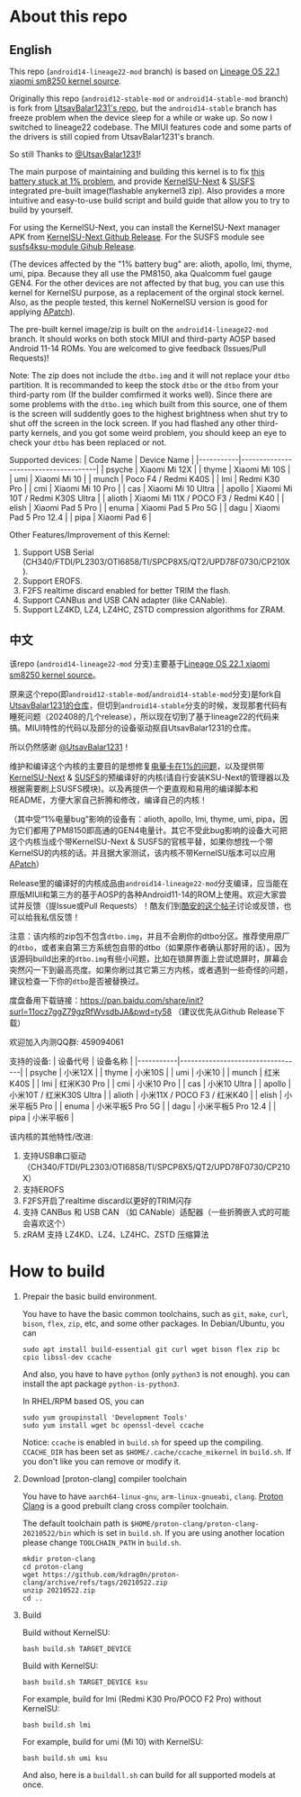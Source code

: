 # About this repo
## English
This repo (`android14-lineage22-mod` branch) is based on [Lineage OS 22.1 xiaomi sm8250 kernel source](https://github.com/LineageOS/android_kernel_xiaomi_sm8250).

Originally this repo (`android12-stable-mod` or `android14-stable-mod` branch) is fork from [UtsavBalar1231's repo](https://github.com/UtsavBalar1231/kernel_xiaomi_sm8250), but the `android14-stable` branch has freeze problem when the device sleep for a while or wake up. So now I switched to lineage22 codebase. The MIUI features code and some parts of the drivers is still copied from UtsavBalar1231's branch.

So still Thanks to [@UtsavBalar1231](https://github.com/UtsavBalar1231/)!

The main purpose of maintaining and building this kernel is to fix [this battery stuck at 1% problem](https://github.com/liyafe1997/Xiaomi-fix-battery-one-percent), and provide [KernelSU-Next](https://github.com/KernelSU-Next/KernelSU-Next) & [SUSFS](https://github.com/sidex15/susfs4ksu-module) integrated pre-built image(flashable anykernel3 zip). Also provides a more intuitive and easy-to-use build script and build guide that allow you to try to build by yourself.

For using the KernelSU-Next, you can install the KernelSU-Next manager APK from [KernelSU-Next Github Release](https://github.com/KernelSU-Next/KernelSU-Next/releases). For the SUSFS module see [susfs4ksu-module Gihub Release](https://github.com/sidex15/susfs4ksu-module/releases).

(The devices affected by the "1% battery bug" are: alioth, apollo, lmi, thyme, umi, pipa. Because they all use the PM8150, aka Qualcomm fuel gauge GEN4. For the other devices are not affected by that bug, you can use this kernel for KernelSU purpose, as a replacement of the orginal stock kernel. Also, as the people tested, this kernel NoKernelSU version is good for applying [APatch](https://github.com/bmax121/APatch)).

The pre-built kernel image/zip is built on the `android14-lineage22-mod` branch. It should works on both stock MIUI and third-party AOSP based Android 11-14 ROMs. You are welcomed to give feedback (Issues/Pull Requests)!

Note: The zip does not include the `dtbo.img` and it will not replace your `dtbo` partition. It is recommanded to keep the stock `dtbo` or the `dtbo` from your third-party rom (If the builder comfirmed it works well). Since there are some problems with the `dtbo.img` which built from this source, one of them is the screen will suddently goes to the highest brightness when shut try to shut off the screen in the lock screen. If you had flashed any other third-party kernels, and you got some weird problem, you should keep an eye to check your `dtbo` has been replaced or not. 

Supported devices:
| Code Name | Device Name                          |
|-----------|--------------------------------------|
| psyche    | Xiaomi Mi 12X                        |
| thyme     | Xiaomi Mi 10S                        |
| umi       | Xiaomi Mi 10                         |
| munch     | Poco F4 / Redmi K40S                 |
| lmi       | Redmi K30 Pro                        |
| cmi       | Xiaomi Mi 10 Pro                     |
| cas       | Xiaomi Mi 10 Ultra                   |
| apollo    | Xiaomi Mi 10T / Redmi K30S Ultra     |
| alioth    | Xiaomi Mi 11X / POCO F3 / Redmi K40  |
| elish     | Xiaomi Pad 5 Pro                     |
| enuma     | Xiaomi Pad 5 Pro 5G                  |
| dagu      | Xiaomi Pad 5 Pro 12.4                |
| pipa      | Xiaomi Pad 6                         |

Other Features/Improvement of this Kernel:
1. Support USB Serial (CH340/FTDI/PL2303/OTI6858/TI/SPCP8X5/QT2/UPD78F0730/CP210X).
2. Support EROFS.
3. F2FS realtime discard enabled for better TRIM the flash.
4. Support CANBus and USB CAN adapter (like CANable).
5. Support LZ4KD, LZ4, LZ4HC, ZSTD compression algorithms for ZRAM.

## 中文
该repo (`android14-lineage22-mod` 分支)主要基于[Lineage OS 22.1 xiaomi sm8250 kernel source](https://github.com/LineageOS/android_kernel_xiaomi_sm8250)。

原来这个repo(即`android12-stable-mod`/`android14-stable-mod`分支)是fork自[UtsavBalar1231的仓库](https://github.com/UtsavBalar1231/kernel_xiaomi_sm8250)，但切到`android14-stable`分支的时候，发现那套代码有睡死问题（202408的几个release），所以现在切到了基于lineage22的代码来搞。MIUI特性的代码以及部分的设备驱动抠自UtsavBalar1231的仓库。

所以仍然感谢 [@UtsavBalar1231](https://github.com/UtsavBalar1231/)！

维护和编译这个内核的主要目的是想修复[电量卡在1%的问题](https://github.com/liyafe1997/Xiaomi-fix-battery-one-percent)，以及提供带[KernelSU-Next](https://github.com/KernelSU-Next/KernelSU-Next) & [SUSFS](https://github.com/sidex15/susfs4ksu-module)的预编译好的内核(请自行安装KSU-Next的管理器以及根据需要刷上SUSFS模块)。以及再提供一个更直观和易用的编译脚本和README，方便大家自己折腾和修改，编译自己的内核！

（其中受“1%电量bug”影响的设备有：alioth, apollo, lmi, thyme, umi, pipa，因为它们都用了PM8150即高通的GEN4电量计。其它不受此bug影响的设备大可把这个内核当成个带KernelSU-Next & SUSFS的官核平替，如果你想找一个带KernelSU的内核的话。并且据大家测试，该内核不带KernelSU版本可以应用[APatch](https://github.com/bmax121/APatch)）

Release里的编译好的内核成品由`android14-lineage22-mod`分支编译，应当能在原版MIUI和第三方的基于AOSP的各种Android11-14的ROM上使用。欢迎大家尝试并反馈（提Issue或Pull Requests）！酷友们到[酷安的这个帖子](https://www.coolapk.com/feed/56813047)讨论或反馈，也可以给我私信反馈！

注意：该内核的zip包不包含`dtbo.img`，并且不会刷你的dtbo分区。推荐使用原厂的`dtbo`，或者来自第三方系统包自带的dtbo（如果原作者确认那好用的话）。因为该源码build出来的`dtbo.img`有些小问题，比如在锁屏界面上尝试熄屏时，屏幕会突然闪一下到最高亮度。如果你刷过其它第三方内核，或者遇到一些奇怪的问题，建议检查一下你的`dtbo`是否被替换过。

度盘备用下载链接：https://pan.baidu.com/share/init?surl=11ocz7ggZ79gzRfWvsdbJA&pwd=ty58 （建议优先从Github Release下载）

欢迎加入内测QQ群: 459094061

支持的设备:
| 设备代号  | 设备名称                           |
|-----------|----------------------------------|
| psyche    | 小米12X                           |
| thyme     | 小米10S                           |
| umi       | 小米10                            |
| munch     | 红米K40S                          |
| lmi       | 红米K30 Pro                       |
| cmi       | 小米10 Pro                        |
| cas       | 小米10 Ultra                      |
| apollo    | 小米10T / 红米K30S Ultra          |
| alioth    | 小米11X / POCO F3 / 红米K40       |
| elish     | 小米平板5 Pro                     |
| enuma     | 小米平板5 Pro 5G                  |
| dagu      | 小米平板5 Pro 12.4                |
| pipa      | 小米平板6                         |

该内核的其他特性/改进:
1. 支持USB串口驱动（CH340/FTDI/PL2303/OTI6858/TI/SPCP8X5/QT2/UPD78F0730/CP210X）
2. 支持EROFS
3. F2FS开启了realtime discard以更好的TRIM闪存
4. 支持 CANBus 和 USB CAN （如 CANable）适配器（一些折腾嵌入式的可能会喜欢这个）
5. zRAM 支持 LZ4KD、LZ4、LZ4HC、ZSTD 压缩算法

# How to build
1. Prepair the basic build environment. 

    You have to have the basic common toolchains, such as `git`, `make`, `curl`, `bison`, `flex`, `zip`, etc, and some other packages.
    In Debian/Ubuntu, you can
    ```
    sudo apt install build-essential git curl wget bison flex zip bc cpio libssl-dev ccache
    ```
    And also, you have to have `python` (only `python3` is not enough). you can install the apt package `python-is-python3`.

    In RHEL/RPM based OS, you can
    ```
    sudo yum groupinstall 'Development Tools'
    sudo yum install wget bc openssl-devel ccache
    ```

    Notice: `ccache` is enabled in `build.sh` for speed up the compiling. `CCACHE_DIR` has been set as `$HOME/.cache/ccache_mikernel` in `build.sh`. If you don't like you can remove or modify it.

2. Download [proton-clang] compiler toolchain

    You have to have `aarch64-linux-gnu`, `arm-linux-gnueabi`, `clang`. [Proton Clang](https://github.com/kdrag0n/proton-clang/) is a good prebuilt clang cross compiler toolchain.

    The default toolchain path is `$HOME/proton-clang/proton-clang-20210522/bin` which is set in `build.sh`. If you are using another location please change `TOOLCHAIN_PATH` in `build.sh`.

    ```
    mkdir proton-clang
    cd proton-clang
    wget https://github.com/kdrag0n/proton-clang/archive/refs/tags/20210522.zip
    unzip 20210522.zip
    cd ..
    ```

3. Build

    Build without KernelSU: 
    ```
    bash build.sh TARGET_DEVICE
    ```
    
    Build with KernelSU:
    ```
    bash build.sh TARGET_DEVICE ksu
    ```

    For example, build for lmi (Redmi K30 Pro/POCO F2 Pro) without KernelSU:
    ```
    bash build.sh lmi
    ````

    For example, build for umi (Mi 10) with KernelSU:
    ```
    bash build.sh umi ksu
    ```

    And also, here is a `buildall.sh` can build for all supported models at once.


